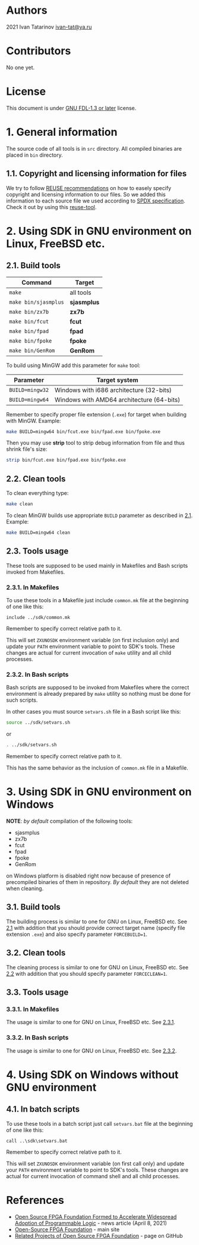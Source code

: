 # Authors

2021 Ivan Tatarinov <ivan-tat@ya.ru>

# Contributors

No one yet.

# License

This document is under [GNU FDL-1.3 or later](http://www.gnu.org/licenses/fdl-1.3.html) license.

# 1. General information

The source code of all tools is in `src` directory. All compiled binaries are placed in `bin` directory.

## 1.1. Copyright and licensing information for files

We try to follow [REUSE recommendations](https://reuse.software/tutorial/) on how to easely specify copyright and licensing information to our files.
So we added this information to each source file we used according to [SPDX specification](https://spdx.dev/specifications/).
Check it out by using this [reuse-tool](https://github.com/fsfe/reuse-tool).

# 2. Using SDK in GNU environment on Linux, FreeBSD etc.

## 2.1. Build tools

Command | Target
----|----
`make` | all tools
`make bin/sjasmplus` | **sjasmplus**
`make bin/zx7b` | **zx7b**
`make bin/fcut` | **fcut**
`make bin/fpad` | **fpad**
`make bin/fpoke` | **fpoke**
`make bin/GenRom` | **GenRom**

To build using MinGW add this parameter for `make` tool:

Parameter | Target system
----|----
`BUILD=mingw32` | Windows with i686 architecture (32-bits)
`BUILD=mingw64` | Windows with AMD64 architecture (64-bits)

Remember to specify proper file extension (`.exe`) for target when building with MinGW. Example:

```bash
make BUILD=mingw64 bin/fcut.exe bin/fpad.exe bin/fpoke.exe
```

Then you may use **strip** tool to strip debug information from file and thus shrink file's size:

```bash
strip bin/fcut.exe bin/fpad.exe bin/fpoke.exe
```

## 2.2. Clean tools

To clean everything type:

```bash
make clean
```

To clean MinGW builds use appropriate `BUILD` parameter as described in [2.1](#21-build-tools). Example:

```bash
make BUILD=mingw64 clean
```

## 2.3. Tools usage

These tools are supposed to be used mainly in Makefiles and Bash scripts invoked from Makefiles.

### 2.3.1. In Makefiles

To use these tools in a Makefile just include `common.mk` file at the beginning of one like this:

```make
include ../sdk/common.mk
```

Remember to specify correct relative path to it.

This will set `ZXUNOSDK` environment variable (on first inclusion only) and update your `PATH` environment variable to point to SDK's tools.
These changes are actual for current invocation of `make` utility and all child processes.

### 2.3.2. In Bash scripts

Bash scripts are supposed to be invoked from Makefiles where the correct environment is already prepared by `make` utility so nothing must be done for such scripts.

In other cases you must source `setvars.sh` file in a Bash script like this:

```bash
source ../sdk/setvars.sh
```

or

```bash
. ../sdk/setvars.sh
```

Remember to specify correct relative path to it.

This has the same behavior as the inclusion of `common.mk` file in a Makefile.

# 3. Using SDK in GNU environment on Windows

**NOTE**: *by default* compilation of the following tools:

* sjasmplus
* zx7b
* fcut
* fpad
* fpoke
* GenRom

on Windows platform is disabled right now because of presence of precompiled binaries of them in repository.
*By default* they are not deleted when cleaning.

## 3.1. Build tools

The building process is similar to one for GNU on Linux, FreeBSD etc.
See [2.1](#21-build-tools) with addition that you should provide correct target name (specify file extension `.exe`) and also specify parameter `FORCEBUILD=1`.

## 3.2. Clean tools

The cleaning process is similar to one for GNU on Linux, FreeBSD etc.
See [2.2](#22-clean-tools) with addition that you should specify parameter `FORCECLEAN=1`.

## 3.3. Tools usage

### 3.3.1. In Makefiles

The usage is similar to one for GNU on Linux, FreeBSD etc.
See [2.3.1](#231-in-makefiles).

### 3.3.2. In Bash scripts

The usage is similar to one for GNU on Linux, FreeBSD etc.
See [2.3.2](#232-in-bash-scripts).

# 4. Using SDK on Windows without GNU environment

## 4.1. In batch scripts

To use these tools in a batch script just call `setvars.bat` file at the beginning of one like this:

```batch
call ..\sdk\setvars.bat
```

Remember to specify correct relative path to it.

This will set `ZXUNOSDK` environment variable (on first call only) and update your `PATH` environment variable to point to SDK's tools.
These changes are actual for current invocation of command shell and all child processes.

# References

* [Open Source FPGA Foundation Formed to Accelerate Widespread Adoption of Programmable Logic](https://osfpga.org/osfpga-foundation-launched/) - news article (April 8, 2021)
* [Open-Source FPGA Foundation](https://osfpga.org/) - main site
* [Related Projects of Open Source FPGA Foundation](https://github.com/os-fpga/open-source-fpga-resource) - page on GitHub
